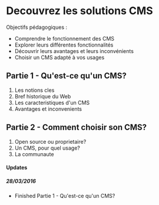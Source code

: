 # Decouvrez les solutions CMS

Objectifs pédagogiques :
- Comprendre le fonctionnement des CMS
- Explorer leurs différentes fonctionnalités
- Découvrir leurs avantages et leurs inconvénients
- Choisir un CMS adapté à vos usages

## Partie 1 - Qu'est-ce qu'un CMS?
1. Les notions cles
2. Bref historique du Web
3. Les caracteristiques d'un CMS
4. Avantages et inconvenients

## Partie 2 - Comment choisir son CMS?
1. Open source ou proprietaire?
2. Un CMS, pour quel usage?
3. La communaute

#### Updates
##### 28/03/2016
- Finished Partie 1 - Qu'est-ce qu'un CMS?

